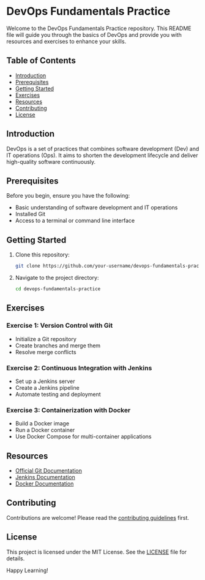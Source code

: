 # DevOps Fundamentals Practice

Welcome to the DevOps Fundamentals Practice repository. This README file will guide you through the basics of DevOps and provide you with resources and exercises to enhance your skills.

## Table of Contents
- [Introduction](#introduction)
- [Prerequisites](#prerequisites)
- [Getting Started](#getting-started)
- [Exercises](#exercises)
- [Resources](#resources)
- [Contributing](#contributing)
- [License](#license)

## Introduction
DevOps is a set of practices that combines software development (Dev) and IT operations (Ops). It aims to shorten the development lifecycle and deliver high-quality software continuously.

## Prerequisites
Before you begin, ensure you have the following:
- Basic understanding of software development and IT operations
- Installed Git
- Access to a terminal or command line interface

## Getting Started
1. Clone this repository:
    ```sh
    git clone https://github.com/your-username/devops-fundamentals-practice.git
    ```
2. Navigate to the project directory:
    ```sh
    cd devops-fundamentals-practice
    ```

## Exercises
### Exercise 1: Version Control with Git
- Initialize a Git repository
- Create branches and merge them
- Resolve merge conflicts

### Exercise 2: Continuous Integration with Jenkins
- Set up a Jenkins server
- Create a Jenkins pipeline
- Automate testing and deployment

### Exercise 3: Containerization with Docker
- Build a Docker image
- Run a Docker container
- Use Docker Compose for multi-container applications

## Resources
- [Official Git Documentation](https://git-scm.com/doc)
- [Jenkins Documentation](https://www.jenkins.io/doc/)
- [Docker Documentation](https://docs.docker.com/)

## Contributing
Contributions are welcome! Please read the [contributing guidelines](CONTRIBUTING.md) first.

## License
This project is licensed under the MIT License. See the [LICENSE](LICENSE) file for details.

Happy Learning!
